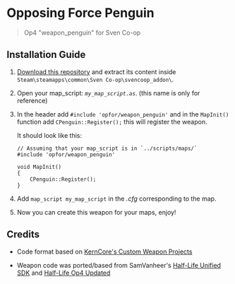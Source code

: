 # Opposing Force Penguin

> Op4 "weapon_penguin" for Sven Co-op

## Installation Guide

1. [Download this repository](https://github.com/Rizulix/Classic-Weapons/archive/refs/heads/main.zip) and extract its content inside `Steam\steamapps\common\Sven Co-op\svencoop_addon\`.

2. Open your map_script: *`my_map_script.as`*. (this name is only for reference)

3. In the header add `#include 'opfor/weapon_penguin'` and in the `MapInit()` function add `CPenguin::Register();` this will register the weapon.

	It should look like this:
	```angelscript
	// Assuming that your map_script is in `../scripts/maps/`
	#include 'opfor/weapon_penguin'
	
	void MapInit()
	{
		CPenguin::Register();
	}
	```

4. Add `map_script my_map_script` in the *.cfg* corresponding to the map.

5. Now you can create this weapon for your maps, enjoy!

## Credits

* Code format based on [KernCore's Custom Weapon Projects](https://github.com/KernCore91#sven-co-op-plugins)

* Weapon code was ported/based from SamVanheer's [Half-Life Unified SDK](https://github.com/SamVanheer/halflife-unified-sdk) and [Half-Life Op4 Updated](https://github.com/SamVanheer/halflife-op4-updated)